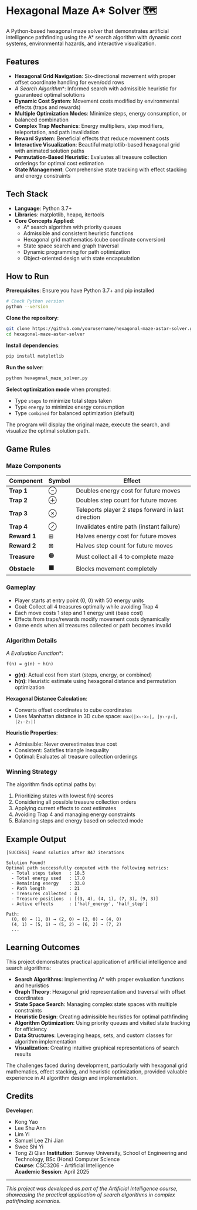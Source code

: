 # Hexagonal Maze A* Solver 🗺️

A Python-based hexagonal maze solver that demonstrates artificial intelligence pathfinding using the A* search algorithm with dynamic cost systems, environmental hazards, and interactive visualization.

## Features

- **Hexagonal Grid Navigation**: Six-directional movement with proper offset coordinate handling for even/odd rows
- **A* Search Algorithm**: Informed search with admissible heuristic for guaranteed optimal solutions
- **Dynamic Cost System**: Movement costs modified by environmental effects (traps and rewards)
- **Multiple Optimization Modes**: Minimize steps, energy consumption, or balanced combination
- **Complex Trap Mechanics**: Energy multipliers, step modifiers, teleportation, and path invalidation
- **Reward System**: Beneficial effects that reduce movement costs
- **Interactive Visualization**: Beautiful matplotlib-based hexagonal grid with animated solution paths
- **Permutation-Based Heuristic**: Evaluates all treasure collection orderings for optimal cost estimation
- **State Management**: Comprehensive state tracking with effect stacking and energy constraints

## Tech Stack

- **Language**: Python 3.7+
- **Libraries**: matplotlib, heapq, itertools
- **Core Concepts Applied**:
  - A* search algorithm with priority queues
  - Admissible and consistent heuristic functions
  - Hexagonal grid mathematics (cube coordinate conversion)
  - State space search and graph traversal
  - Dynamic programming for path optimization
  - Object-oriented design with state encapsulation

## How to Run

**Prerequisites**: Ensure you have Python 3.7+ and pip installed

```bash
# Check Python version
python --version
```

**Clone the repository**:

```bash
git clone https://github.com/yourusername/hexagonal-maze-astar-solver.git
cd hexagonal-maze-astar-solver
```

**Install dependencies**:

```bash
pip install matplotlib
```

**Run the solver**:

```bash
python hexagonal_maze_solver.py
```

**Select optimization mode** when prompted:
- Type `steps` to minimize total steps taken
- Type `energy` to minimize energy consumption  
- Type `combined` for balanced optimization (default)

The program will display the original maze, execute the search, and visualize the optimal solution path.

## Game Rules

### Maze Components

| Component | Symbol | Effect |
|-----------|--------|--------|
| **Trap 1** | ⊖ | Doubles energy cost for future moves |
| **Trap 2** | ⊕ | Doubles step count for future moves |
| **Trap 3** | ⊗ | Teleports player 2 steps forward in last direction |
| **Trap 4** | ⊘ | Invalidates entire path (instant failure) |
| **Reward 1** | ⊞ | Halves energy cost for future moves |
| **Reward 2** | ⊠ | Halves step count for future moves |
| **Treasure** | 🟠 | Must collect all 4 to complete maze |
| **Obstacle** | ⬛ | Blocks movement completely |

### Gameplay

- Player starts at entry point (0, 0) with 50 energy units
- Goal: Collect all 4 treasures optimally while avoiding Trap 4
- Each move costs 1 step and 1 energy unit (base cost)
- Effects from traps/rewards modify movement costs dynamically
- Game ends when all treasures collected or path becomes invalid

### Algorithm Details

**A* Evaluation Function**:
```
f(n) = g(n) + h(n)
```
- **g(n)**: Actual cost from start (steps, energy, or combined)
- **h(n)**: Heuristic estimate using hexagonal distance and permutation optimization

**Hexagonal Distance Calculation**:
- Converts offset coordinates to cube coordinates
- Uses Manhattan distance in 3D cube space: `max(|x₁-x₂|, |y₁-y₂|, |z₁-z₂|)`

**Heuristic Properties**:
- Admissible: Never overestimates true cost
- Consistent: Satisfies triangle inequality
- Optimal: Evaluates all treasure collection orderings

### Winning Strategy

The algorithm finds optimal paths by:
1. Prioritizing states with lowest f(n) scores
2. Considering all possible treasure collection orders
3. Applying current effects to cost estimates
4. Avoiding Trap 4 and managing energy constraints
5. Balancing steps and energy based on selected mode

## Example Output

```
[SUCCESS] Found solution after 847 iterations

Solution Found!
Optimal path successfully computed with the following metrics:
  - Total steps taken   : 18.5
  - Total energy used   : 17.0
  - Remaining energy    : 33.0
  - Path length         : 21
  - Treasures collected : 4
  - Treasure positions  : [(3, 4), (4, 1), (7, 3), (9, 3)]
  - Active effects      : ['half_energy', 'half_step']

Path:
  (0, 0) → (1, 0) → (2, 0) → (3, 0) → (4, 0)
  (4, 1) → (5, 1) → (5, 2) → (6, 2) → (7, 2)
  ...
```

## Learning Outcomes

This project demonstrates practical application of artificial intelligence and search algorithms:

- **Search Algorithms**: Implementing A* with proper evaluation functions and heuristics
- **Graph Theory**: Hexagonal grid representation and traversal with offset coordinates
- **State Space Search**: Managing complex state spaces with multiple constraints
- **Heuristic Design**: Creating admissible heuristics for optimal pathfinding
- **Algorithm Optimization**: Using priority queues and visited state tracking for efficiency
- **Data Structures**: Leveraging heaps, sets, and custom classes for algorithm implementation
- **Visualization**: Creating intuitive graphical representations of search results

The challenges faced during development, particularly with hexagonal grid mathematics, effect stacking, and heuristic optimization, provided valuable experience in AI algorithm design and implementation.

## Credits

**Developer**:
- Kong Yao 
- Lee Shu Ann 
- Lim Yi 
- Samuel Lee Zhi Jian 
- Swee Shi Yi 
- Tong Zi Qian 
**Institution**: Sunway University, School of Engineering and Technology, BSc (Hons) Computer Science  
**Course**: CSC3206 - Artificial Intelligence  
**Academic Session**: April 2025  

---

*This project was developed as part of the Artificial Intelligence course, showcasing the practical application of search algorithms in complex pathfinding scenarios.*
